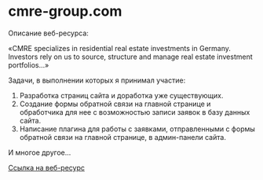 # cmre-group.com

Описание веб-ресурса:

«CMRE specializes in residential real estate investments in Germany. Investors rely on us to source, structure and manage real estate investment portfolios...»


Задачи, в выполнении которых я принимал участие:

1. Разработка страниц сайта и доработка уже существующих.
2. Создание формы обратной связи на главной странице и обработчика для нее с возможностью записи заявок в базу данных сайта.
3. Написание плагина для работы с заявками, отправленными с формы обратной связи на главной странице, в админ-панели сайта.

И многое другое...

[Ссылка на веб-ресурс](https://cmre-group.com/)
